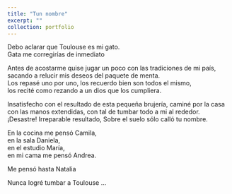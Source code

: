```yaml
---
title: "Tun nombre"
excerpt: ""
collection: portfolio
---
```


<p>Debo aclarar que Toulouse es mi gato.<br>
Gata me corregirías de inmediato</p>

<p>Antes de acostarme quise jugar un poco con las tradiciones de mi país,<br> 
sacando a relucir mis deseos del paquete de menta.<br>
Los repasé uno por uno, los recuerdo bien son todos el mismo,<br>
los recité como rezando a un dios que los cumpliera.</p>

<p>Insatisfecho con el resultado de esta pequeña brujería, 
caminé por la casa con las manos extendidas, con tal de tumbar todo a mi al rededor.<br> 
¡Desastre! Irreparable resultado,  Sobre el suelo sólo calló tu nombre.</p>

<p>En la cocina me pensó Camila, <br>
en la sala Daniela, <br>
en el estudio María, <br>
en mi cama me pensó Andrea.<br></p>

<p>Me pensó hasta Natalia</p>

<p>Nunca logré tumbar a Toulouse ...</p>
